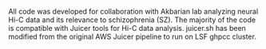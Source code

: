 All code was developed for collaboration with Akbarian lab analyzing neural Hi-C data and its relevance to schizophrenia (SZ). 
The majority of the code is compatible with Juicer tools for Hi-C data analysis. 
juicer.sh has been modified from the original AWS Juicer pipeline to run on LSF ghpcc cluster.
